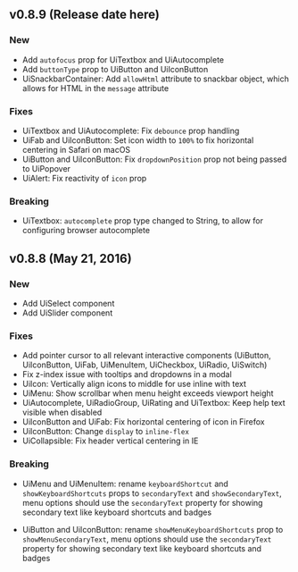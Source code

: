## v0.8.9 (Release date here)

### New
* Add `autofocus` prop for UiTextbox and UiAutocomplete
* Add `buttonType` prop to UiButton and UiIconButton
* UiSnackbarContainer: Add `allowHtml` attribute to snackbar object, which allows for HTML in the `message` attribute

### Fixes
* UiTextbox and UiAutocomplete: Fix `debounce` prop handling
* UiFab and UiIconButton: Set icon width to `100%` to fix horizontal centering in Safari on macOS
* UiButton and UiIconButton: Fix `dropdownPosition` prop not being passed to UiPopover
* UiAlert: Fix reactivity of `icon` prop

### Breaking
* UiTextbox: `autocomplete` prop type changed to String, to allow for configuring browser autocomplete


## v0.8.8 (May 21, 2016)

### New
* Add UiSelect component
* Add UiSlider component

### Fixes
* Add pointer cursor to all relevant interactive components (UiButton, UiIconButton, UiFab, UiMenuItem, UiCheckbox, UiRadio, UiSwitch)
* Fix z-index issue with tooltips and dropdowns in a modal
* UiIcon: Vertically align icons to middle for use inline with text
* UiMenu: Show scrollbar when menu height exceeds viewport height
* UiAutocomplete, UiRadioGroup, UiRating and UiTextbox: Keep help text visible when disabled
* UiIconButton and UiFab: Fix horizontal centering of icon in Firefox
* UiIconButton: Change `display` to `inline-flex`
* UiCollapsible: Fix header vertical centering in IE

### Breaking
* UiMenu and UiMenuItem: rename `keyboardShortcut` and `showKeyboardShortcuts` props to `secondaryText` and `showSecondaryText`, menu options should use the `secondaryText` property for showing secondary text like keyboard shortcuts and badges

* UiButton and UiIconButton: rename `showMenuKeyboardShortcuts` prop to `showMenuSecondaryText`, menu options should use the `secondaryText` property for showing secondary text like keyboard shortcuts and badges
